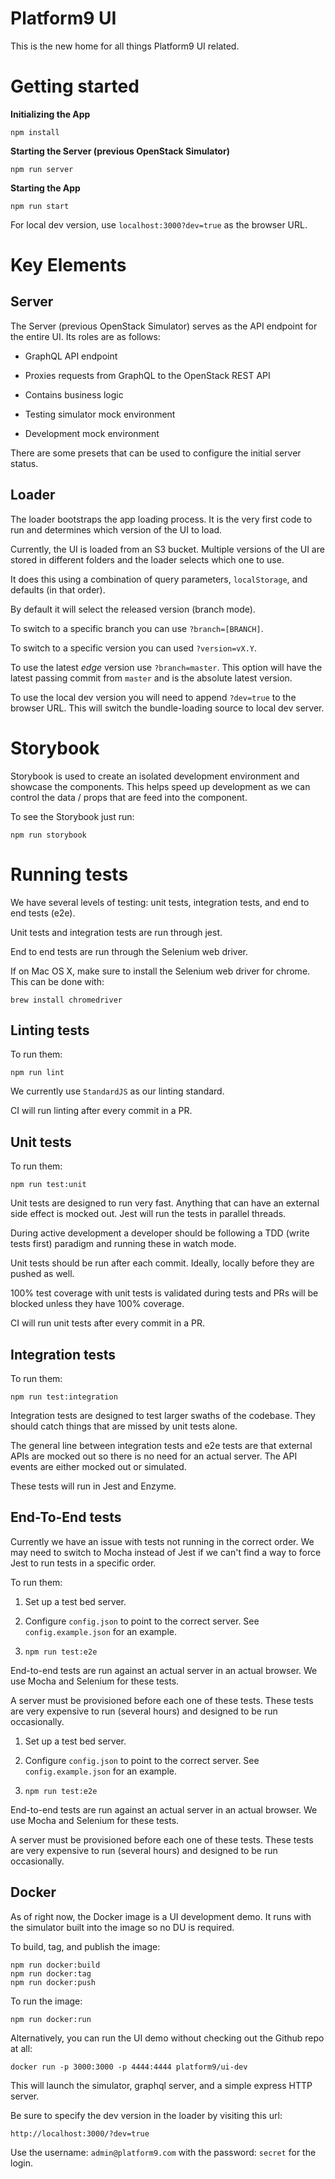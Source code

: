# Platform9 UI

This is the new home for all things Platform9 UI related.


# Getting started
**Initializing the App**

`npm install`

**Starting the Server (previous OpenStack Simulator)**

`npm run server`

**Starting the App**

`npm run start`

For local dev version, use `localhost:3000?dev=true` as the browser URL.


# Key Elements

## Server

The Server (previous OpenStack Simulator) serves as the API endpoint for the entire UI. Its roles are as follows:

- GraphQL API endpoint

- Proxies requests from GraphQL to the OpenStack REST API

- Contains business logic

- Testing simulator mock environment

- Development mock environment

There are some presets that can be used to configure the initial server status.


## Loader

The loader bootstraps the app loading process. It is the very first code to run
and determines which version of the UI to load.

Currently, the UI is loaded from an S3 bucket. Multiple versions of the UI are
stored in different folders and the loader selects which one to use.

It does this using a combination of query parameters, `localStorage`, and
defaults (in that order).

By default it will select the released version (branch mode).

To switch to a specific branch you can use `?branch=[BRANCH]`.

To switch to a specific version you can used `?version=vX.Y`.

To use the latest *edge* version use `?branch=master`. This option will have the
latest passing commit from `master` and is the absolute latest version.

To use the local dev version you will need to append `?dev=true` to the browser
URL. This will switch the bundle-loading source to local dev server.


# Storybook

Storybook is used to create an isolated development environment and showcase the
components. This helps speed up development as we can control the data / props
that are feed into the component.

To see the Storybook just run:

`npm run storybook`


# Running tests

We have several levels of testing: unit tests, integration tests, and end to end
tests (e2e).

Unit tests and integration tests are run through jest.

End to end tests are run through the Selenium web driver.

If on Mac OS X, make sure to install the Selenium web driver for chrome. This can
be done with:

`brew install chromedriver`


## Linting tests

To run them:

`npm run lint`

We currently use `StandardJS` as our linting standard.

CI will run linting after every commit in a PR.


## Unit tests

To run them:

`npm run test:unit`

Unit tests are designed to run very fast.  Anything that can have an external
side effect is mocked out. Jest will run the tests in parallel threads.

During active development a developer should be following a TDD (write tests
first) paradigm and running these in watch mode.

Unit tests should be run after each commit. Ideally, locally before they are
pushed as well.

100% test coverage with unit tests is validated during tests and PRs will be
blocked unless they have 100% coverage.

CI will run unit tests after every commit in a PR.


## Integration tests

To run them:

`npm run test:integration`

Integration tests are designed to test larger swaths of the codebase. They should
catch things that are missed by unit tests alone.

The general line between integration tests and e2e tests are that external APIs
are mocked out so there is no need for an actual server.  The API events are
either mocked out or simulated.

These tests will run in Jest and Enzyme.


## End-To-End tests

Currently we have an issue with tests not running in the correct order. We may
need to switch to Mocha instead of Jest if we can't find a way to force Jest to
run tests in a specific order.

To run them:

1. Set up a test bed server.

2. Configure `config.json` to point to the correct server.
See `config.example.json` for an example.

3. `npm run test:e2e`

End-to-end tests are run against an actual server in an actual browser. We use
Mocha and Selenium for these tests.

A server must be provisioned before each one of these tests.  These tests are
very expensive to run (several hours) and designed to be run occasionally.
1. Set up a test bed server.

2. Configure `config.json` to point to the correct server.
See `config.example.json` for an example.

3. `npm run test:e2e`

End-to-end tests are run against an actual server in an actual browser. We use
Mocha and Selenium for these tests.

A server must be provisioned before each one of these tests. These tests are
very expensive to run (several hours) and designed to be run occasionally.

## Docker

As of right now, the Docker image is a UI development demo.  It runs with the
simulator built into the image so no DU is required.

To build, tag, and publish the image:

```
npm run docker:build
npm run docker:tag
npm run docker:push
```

To run the image:

`npm run docker:run`

Alternatively, you can run the UI demo without checking out the Github repo at all:

`docker run -p 3000:3000 -p 4444:4444 platform9/ui-dev`

This will launch the simulator, graphql server, and a simple express HTTP server.

Be sure to specify the dev version in the loader by visiting this url:

`http://localhost:3000/?dev=true`

Use the username: `admin@platform9.com` with the password: `secret` for the login.
